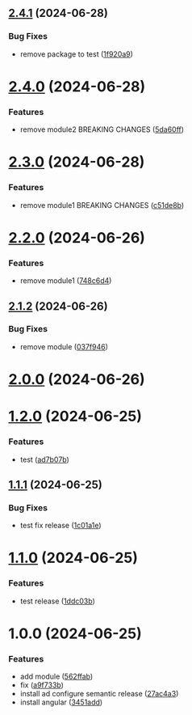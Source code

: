 ## [2.4.1](https://github.com/BessemFer/angular-semantic-release/compare/v2.4.0...v2.4.1) (2024-06-28)


### Bug Fixes

* remove package to test ([1f920a9](https://github.com/BessemFer/angular-semantic-release/commit/1f920a96e8df509f62b191d9547ac5fa27af284a))

# [2.4.0](https://github.com/BessemFer/angular-semantic-release/compare/v2.3.0...v2.4.0) (2024-06-28)


### Features

* remove module2 BREAKING CHANGES ([5da60ff](https://github.com/BessemFer/angular-semantic-release/commit/5da60ffe8e10bbc68c113a5f9f814ba2de0e569e))

# [2.3.0](https://github.com/BessemFer/angular-semantic-release/compare/v2.2.0...v2.3.0) (2024-06-28)


### Features

* remove module1 BREAKING CHANGES ([c51de8b](https://github.com/BessemFer/angular-semantic-release/commit/c51de8b21cdcfc2c6899d9995ab867ff2cb7d80f))

# [2.2.0](https://github.com/BessemFer/angular-semantic-release/compare/v2.1.2...v2.2.0) (2024-06-26)


### Features

* remove module1 ([748c6d4](https://github.com/BessemFer/angular-semantic-release/commit/748c6d4197e08d92394895236c5f1bdce6ae558d))

## [2.1.2](https://github.com/BessemFer/angular-semantic-release/compare/v2.1.1...v2.1.2) (2024-06-26)


### Bug Fixes

* remove module ([037f946](https://github.com/BessemFer/angular-semantic-release/commit/037f9468ba69a63c990b374a87e867526bf700be))

# [2.0.0](https://github.com/BessemFer/angular-semantic-release/compare/v1.2.0...v2.0.0) (2024-06-26)

# [1.2.0](https://github.com/BessemFer/angular-semantic-release/compare/v1.1.1...v1.2.0) (2024-06-25)


### Features

* test ([ad7b07b](https://github.com/BessemFer/angular-semantic-release/commit/ad7b07b7e0922f8b10b1f0c996372c562ed1e689))

## [1.1.1](https://github.com/BessemFer/angular-semantic-release/compare/v1.1.0...v1.1.1) (2024-06-25)


### Bug Fixes

* test fix release ([1c01a1e](https://github.com/BessemFer/angular-semantic-release/commit/1c01a1ec759dab48648f8e07f4f9aaa772b9d5f1))

# [1.1.0](https://github.com/BessemFer/angular-semantic-release/compare/v1.0.0...v1.1.0) (2024-06-25)


### Features

* test release ([1ddc03b](https://github.com/BessemFer/angular-semantic-release/commit/1ddc03b342bf592fcc4c97b2a2096b2e80f25fca))

# 1.0.0 (2024-06-25)


### Features

* add module ([562ffab](https://github.com/BessemFer/angular-semantic-release/commit/562ffab89c9b0824a9ad8ddce44e3c40abde8f2c))
* fix ([a9f733b](https://github.com/BessemFer/angular-semantic-release/commit/a9f733b300d533e8ed99f7a51451b478e316ae29))
* install ad configure semantic release ([27ac4a3](https://github.com/BessemFer/angular-semantic-release/commit/27ac4a347b48f51581098e477e6bc24d5f0039fe))
* install angular ([3451add](https://github.com/BessemFer/angular-semantic-release/commit/3451add2effbd7fe2458940b199e1b8882c621f5))
